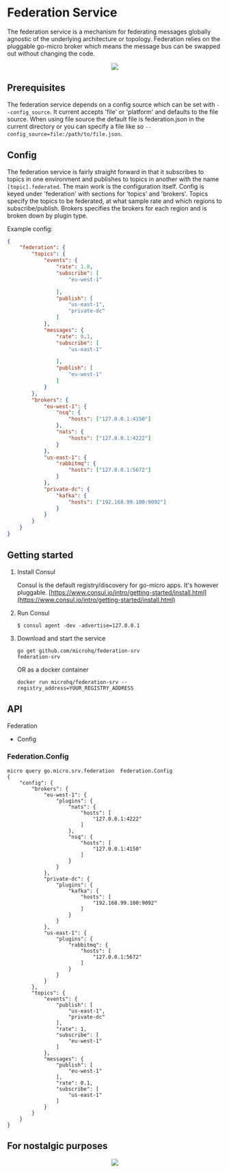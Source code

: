 # Federation Service

The federation service is a mechanism for federating messages globally agnostic of the underlying architecture or topology. 
Federation relies on the pluggable go-micro broker which means the message bus can be swapped out without changing the code.

<p align="center">
  <img src="federation.png" />
</p>

## Prerequisites

The federation service depends on a config source which can be set with `--config_source`. It current accepts 'file' or 'platform' 
and defaults to the file source. When using file source the default file is federation.json in the current directory or 
you can specify a file like so `--config_source=file:/path/to/file.json`.

## Config

The federation service is fairly straight forward in that it subscribes to topics in one environment and publishes to 
topics in another with the name `[topic].federated`. The main work is the configuration itself. Config is keyed 
under 'federation' with sections for 'topics' and  'brokers'. Topics specify the topics to be federated, at what sample rate 
and which regions to subscribe/publish. Brokers specifies the brokers for each region and is broken down by plugin type. 

Example config:

```json
{
	"federation": {
		"topics": {
			"events": {
				"rate": 1.0,
				"subscribe": [
					"eu-west-1"

				],
				"publish": [
					"us-east-1",
					"private-dc"
				]
			},
			"messages": {
				"rate": 0.1,
				"subscribe": [
					"us-east-1"

				],
				"publish": [
					"eu-west-1"
				]
			}
		},
		"brokers": {
			"eu-west-1": {
				"nsq": {
					"hosts": ["127.0.0.1:4150"]
				},
				"nats": {
					"hosts": ["127.0.0.1:4222"]
				}
			},
			"us-east-1": {
				"rabbitmq": {
					"hosts": ["127.0.0.1:5672"]
				}
			},
			"private-dc": {
				"kafka": {
					"hosts": ["192.168.99.100:9092"]
				}
			}
		}
	}
}
```

## Getting started

1. Install Consul

	Consul is the default registry/discovery for go-micro apps. It's however pluggable.
	[https://www.consul.io/intro/getting-started/install.html](https://www.consul.io/intro/getting-started/install.html)

2. Run Consul
	```
	$ consul agent -dev -advertise=127.0.0.1
	```

3. Download and start the service

	```shell
	go get github.com/microhq/federation-srv
	federation-srv
	```

	OR as a docker container

	```shell
	docker run microhq/federation-srv --registry_address=YOUR_REGISTRY_ADDRESS
	```

## API

Federation
- Config

### Federation.Config

```shell
micro query go.micro.srv.federation  Federation.Config
{
	"config": {
		"brokers": {
			"eu-west-1": {
				"plugins": {
					"nats": {
						"hosts": [
							"127.0.0.1:4222"
						]
					},
					"nsq": {
						"hosts": [
							"127.0.0.1:4150"
						]
					}
				}
			},
			"private-dc": {
				"plugins": {
					"kafka": {
						"hosts": [
							"192.168.99.100:9092"
						]
					}
				}
			},
			"us-east-1": {
				"plugins": {
					"rabbitmq": {
						"hosts": [
							"127.0.0.1:5672"
						]
					}
				}
			}
		},
		"topics": {
			"events": {
				"publish": [
					"us-east-1",
					"private-dc"
				],
				"rate": 1,
				"subscribe": [
					"eu-west-1"
				]
			},
			"messages": {
				"publish": [
					"eu-west-1"
				],
				"rate": 0.1,
				"subscribe": [
					"us-east-1"
				]
			}
		}
	}
}
```

## For nostalgic purposes

<p align="center">
  <img src="butterfly.png" />
</p>
